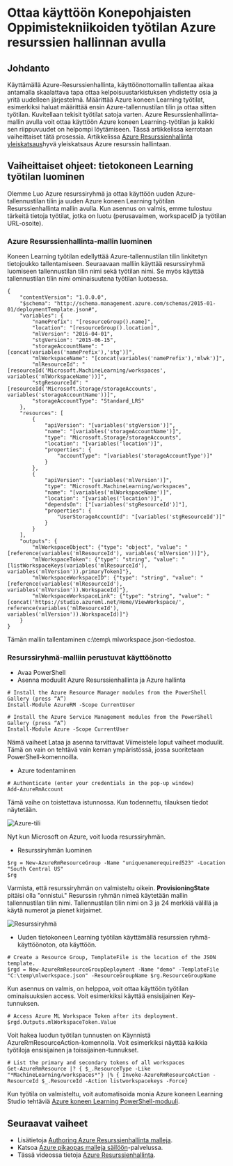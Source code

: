 <properties
    pageTitle="Ottaa käyttöön Konepohjaisten Oppimistekniikoiden työtilan Azure Resurssienhallinta-mallin avulla | Microsoft Azure"
    description="Työtilan ottamisesta Azure koneen Learning Azure Resurssienhallinta-mallin avulla"
    services="machine-learning"
    documentationCenter=""
    authors="ahgyger"
    manager="haining"
    editor="garye"/>

<tags
    ms.service="machine-learning"
    ms.workload="data-services"
    ms.tgt_pltfrm="na"
    ms.devlang="na"
    ms.topic="article"
    ms.date="08/23/2016"
    ms.author="ahgyger"/>
# <a name="deploy-machine-learning-workspace-using-azure-resource-manager"></a>Ottaa käyttöön Konepohjaisten Oppimistekniikoiden työtilan Azure resurssien hallinnan avulla

## <a name="introduction"></a>Johdanto
Käyttämällä Azure-Resurssienhallinta, käyttöönottomallin tallentaa aikaa antamalla skaalattava tapa ottaa kelpoisuustarkistuksen yhdistetty osia ja yritä uudelleen järjestelmä. Määrittää Azure koneen Learning työtilat, esimerkiksi haluat määrittää ensin Azure-tallennustilan tilin ja ottaa sitten työtilan. Kuvitellaan tekisit työtilat satoja varten. Azure Resurssienhallinta-mallin avulla voit ottaa käyttöön Azure koneen Learning-työtilan ja kaikki sen riippuvuudet on helpompi löytämiseen. Tässä artikkelissa kerrotaan vaiheittaiset tätä prosessia. Artikkelissa [Azure Resurssienhallinta yleiskatsaus](../azure-resource-manager/resource-group-overview.md)hyvä yleiskatsaus Azure resurssin hallintaan.

## <a name="step-by-step-create-a-machine-learning-workspace"></a>Vaiheittaiset ohjeet: tietokoneen Learning työtilan luominen
Olemme Luo Azure resurssiryhmä ja ottaa käyttöön uuden Azure-tallennustilan tilin ja uuden Azure koneen Learning työtilan Resurssienhallinta mallin avulla. Kun asennus on valmis, emme tulostuu tärkeitä tietoja työtilat, jotka on luotu (perusavaimen, workspaceID ja työtilan URL-osoite).

### <a name="create-an-azure-resource-manager-template"></a>Azure Resurssienhallinta-mallin luominen
Koneen Learning työtilan edellyttää Azure-tallennustilan tilin linkitetyn tietojoukko tallentamiseen.
Seuraavaan malliin käyttää resurssiryhmä luomiseen tallennustilan tilin nimi sekä työtilan nimi.  Se myös käyttää tallennustilan tilin nimi ominaisuutena työtilan luotaessa.

```
{
    "contentVersion": "1.0.0.0",
    "$schema": "http://schema.management.azure.com/schemas/2015-01-01/deploymentTemplate.json#",
    "variables": {
        "namePrefix": "[resourceGroup().name]",
        "location": "[resourceGroup().location]",
        "mlVersion": "2016-04-01",
        "stgVersion": "2015-06-15",
        "storageAccountName": "[concat(variables('namePrefix'),'stg')]",
        "mlWorkspaceName": "[concat(variables('namePrefix'),'mlwk')]",
        "mlResourceId": "[resourceId('Microsoft.MachineLearning/workspaces', variables('mlWorkspaceName'))]",
        "stgResourceId": "[resourceId('Microsoft.Storage/storageAccounts', variables('storageAccountName'))]",
        "storageAccountType": "Standard_LRS"
    },
    "resources": [
        {
            "apiVersion": "[variables('stgVersion')]",
            "name": "[variables('storageAccountName')]",
            "type": "Microsoft.Storage/storageAccounts",
            "location": "[variables('location')]",
            "properties": {
                "accountType": "[variables('storageAccountType')]"
            }
        },
        {
            "apiVersion": "[variables('mlVersion')]",
            "type": "Microsoft.MachineLearning/workspaces",
            "name": "[variables('mlWorkspaceName')]",
            "location": "[variables('location')]",
            "dependsOn": ["[variables('stgResourceId')]"],
            "properties": {
                "UserStorageAccountId": "[variables('stgResourceId')]"
            }
        }
    ],
    "outputs": {
        "mlWorkspaceObject": {"type": "object", "value": "[reference(variables('mlResourceId'), variables('mlVersion'))]"},
        "mlWorkspaceToken": {"type": "string", "value": "[listWorkspaceKeys(variables('mlResourceId'), variables('mlVersion')).primaryToken]"},
        "mlWorkspaceWorkspaceID": {"type": "string", "value": "[reference(variables('mlResourceId'), variables('mlVersion')).WorkspaceId]"},
        "mlWorkspaceWorkspaceLink": {"type": "string", "value": "[concat('https://studio.azureml.net/Home/ViewWorkspace/', reference(variables('mlResourceId'), variables('mlVersion')).WorkspaceId)]"}
    }
}

```
Tämän mallin tallentaminen c:\temp\ mlworkspace.json-tiedostoa.

### <a name="deploy-the-resource-group-based-on-the-template"></a>Resurssiryhmä-malliin perustuvat käyttöönotto
* Avaa PowerShell
* Asenna moduulit Azure Resurssienhallinta ja Azure hallinta  

```
# Install the Azure Resource Manager modules from the PowerShell Gallery (press “A”)
Install-Module AzureRM -Scope CurrentUser

# Install the Azure Service Management modules from the PowerShell Gallery (press “A”)
Install-Module Azure -Scope CurrentUser
```

   Nämä vaiheet Lataa ja asenna tarvittavat Viimeistele loput vaiheet moduulit. Tämä on vain on tehtävä vain kerran ympäristössä, jossa suoritetaan PowerShell-komennoilla.   

* Azure todentaminen  

```
# Authenticate (enter your credentials in the pop-up window)
Add-AzureRmAccount
```
Tämä vaihe on toistettava istunnossa. Kun todennettu, tilauksen tiedot näytetään.

![Azure-tili][1]

Nyt kun Microsoft on Azure, voit luoda resurssiryhmän.

* Resurssiryhmän luominen

```
$rg = New-AzureRmResourceGroup -Name "uniquenamerequired523" -Location "South Central US"
$rg
```

Varmista, että resurssiryhmän on valmisteltu oikein. **ProvisioningState** pitäisi olla "onnistui."
Resurssin ryhmän nimeä käytetään mallin tallennustilan tilin nimi. Tallennustilan tilin nimi on 3 ja 24 merkkiä välillä ja käytä numerot ja pienet kirjaimet.

![Resurssiryhmä][2]

* Uuden tietokoneen Learning työtilan käyttämällä resurssien ryhmä-käyttöönoton, ota käyttöön.

```
# Create a Resource Group, TemplateFile is the location of the JSON template.
$rgd = New-AzureRmResourceGroupDeployment -Name "demo" -TemplateFile "C:\temp\mlworkspace.json" -ResourceGroupName $rg.ResourceGroupName
```

Kun asennus on valmis, on helppoa, voit ottaa käyttöön työtilan ominaisuuksien access. Voit esimerkiksi käyttää ensisijainen Key-tunnuksen.

```
# Access Azure ML Workspace Token after its deployment.
$rgd.Outputs.mlWorkspaceToken.Value
```

Voit hakea luodun työtilan tunnusten on Käynnistä AzureRmResourceAction-komennolla. Voit esimerkiksi näyttää kaikkia työtiloja ensisijainen ja toissijainen-tunnukset.

```  
# List the primary and secondary tokens of all workspaces
Get-AzureRmResource |? { $_.ResourceType -Like "*MachineLearning/workspaces*"} |% { Invoke-AzureRmResourceAction -ResourceId $_.ResourceId -Action listworkspacekeys -Force}  
```
Kun työtila on valmisteltu, voit automatisoida monia Azure koneen Learning Studio tehtäviä [Azure koneen Learning PowerShell-moduuli](http://aka.ms/amlps).

## <a name="next-steps"></a>Seuraavat vaiheet 
* Lisätietoja [Authoring Azure Resurssienhallinta malleja](../resource-group-authoring-templates.md). 
* Katsoa [Azure pikaopas malleja säilöön](https://github.com/Azure/azure-quickstart-templates)-palvelussa. 
* Tässä videossa tietoja [Azure Resurssienhallinta](https://channel9.msdn.com/Events/Ignite/2015/C9-39). 
 
<!--Image references-->
[1]: ../media/machine-learning-deploy-with-resource-manager-template/azuresubscription.png
[2]: ../media/machine-learning-deploy-with-resource-manager-template/resourcegroupprovisioning.png


<!--Link references-->
